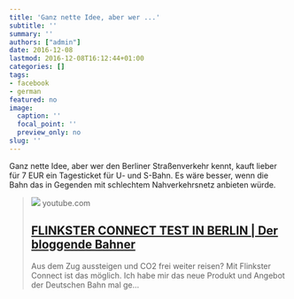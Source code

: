 ```yaml
---
title: 'Ganz nette Idee, aber wer ...'
subtitle: ''
summary: ''
authors: ["admin"]
date: 2016-12-08
lastmod: 2016-12-08T16:12:44+01:00
categories: []
tags:
- facebook
- german
featured: no
image:
  caption: ''
  focal_point: ''
  preview_only: no
slug: ''
---
```

Ganz nette Idee, aber wer den Berliner Straßenverkehr kennt, kauft lieber für 7 EUR ein Tagesticket für U- und S-Bahn. Es wäre besser, wenn die Bahn das in Gegenden mit schlechtem Nahverkehrsnetz anbieten würde.
> [![](https://i.ytimg.com/vi/eYusGZRSggI/maxresdefault.jpg)](https://www.youtube.com/watch?v=eYusGZRSggI)
> youtube.com
> ## [FLINKSTER CONNECT TEST IN BERLIN | Der bloggende Bahner](https://www.youtube.com/watch?v=eYusGZRSggI)
>
>Aus dem Zug aussteigen und CO2 frei weiter reisen? Mit Flinkster Connect ist das möglich. Ich habe mir das neue Produkt und Angebot der Deutschen Bahn mal ge...


